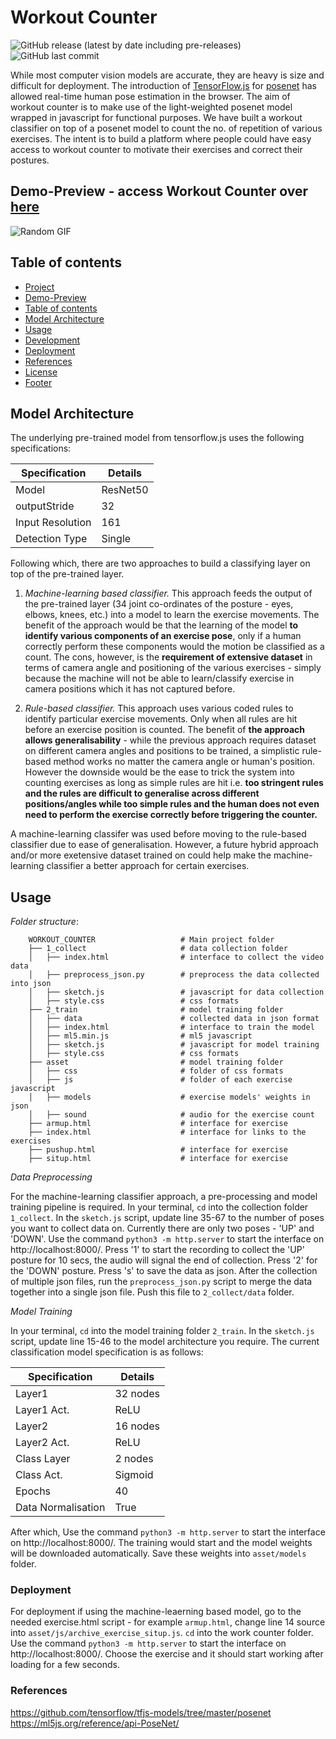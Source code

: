 # Workout Counter
![GitHub release (latest by date including pre-releases)](https://img.shields.io/badge/release-v1.0-blue)
![GitHub last commit](https://img.shields.io/badge/last%20commit-Nov%2020-yellow)

While most computer vision models are accurate, they are heavy is size and difficult for deployment. The introduction of [TensorFlow.js](https://www.tensorflow.org/js/) for [posenet](https://github.com/tensorflow/tfjs-models/tree/master/posenet) has allowed real-time human pose estimation in the browser. The aim of workout counter is to make use of the light-weighted posenet model wrapped in javascript for functional purposes. We have built a workout classifier on top of a posenet model to count the no. of repetition of various exercises. The intent is to build a platform where people could have easy access to workout counter to motivate their exercises and correct their postures.

## Demo-Preview - access Workout Counter over [here](https://fitcounter.herokuapp.com/)
![Random GIF](./images/convai_smile.gif) 

## Table of contents

- [Project](#workout-counter)
- [Demo-Preview](#demo-preview)
- [Table of contents](#table-of-contents)
- [Model Architecture](#model-architecture)
- [Usage](#usage)
- [Development](#development)
- [Deployment](#deployment)
- [References](#references)
- [License](#license)
- [Footer](#footer)

## Model Architecture
The underlying pre-trained model from tensorflow.js uses the following specifications:

| Specification | Details |
| ------ | ------ |
| Model | ResNet50 |
| outputStride | 32 |
| Input Resolution | 161 |
| Detection Type | Single |

Following which, there are two approaches to build a classifying layer on top of the pre-trained layer.

1) <i>Machine-learning based classifier.</i> This approach feeds the output of the pre-trained layer (34 joint co-ordinates of the posture - eyes, elbows, knees, etc.) into a model to learn the exercise movements. The benefit of the approach would be that the learning of the model <b>to identify various components of an exercise pose</b>, only if a human correctly perform these components would the motion be classified as a count. The cons, however, is the <b>requirement of extensive dataset</b> in terms of camera angle and positioning of the various exercises - simply because the machine will not be able to learn/classify exercise in camera positions which it has not captured before.

2) <i>Rule-based classifier.</i> This approach uses various coded rules to identify particular exercise movements. Only when all rules are hit before an exercise position is counted. The benefit of <b>the approach allows generalisability</b> - while the previous approach requires dataset on different camera angles and positions to be trained, a simplistic rule-based method works no matter the camera angle or human's position. However the downside would be the ease to trick the system into counting exercises as long as simple rules are hit i.e. <b>too stringent rules and the rules are difficult to generalise across different positions/angles while too simple rules and the human does not even need to perform the exercise correctly before triggering the counter.</b>

A machine-learning classifer was used before moving to the rule-based classifier due to ease of generalisation. However, a future hybrid approach and/or more exetensive dataset trained on could help make the machine-learning classifier a better approach for certain exercises.

## Usage

*Folder structure*:
```
    WORKOUT_COUNTER                   # Main project folder
    ├── 1_collect                     # data collection folder
    │   ├── index.html                # interface to collect the video data
    │   ├── preprocess_json.py        # preprocess the data collected into json
    │   ├── sketch.js                 # javascript for data collection
    │   ├── style.css                 # css formats
    ├── 2_train                       # model training folder
    │   ├── data                      # collected data in json format  
    │   ├── index.html                # interface to train the model
    │   ├── ml5.min.js                # ml5 javascript
    │   ├── sketch.js                 # javascript for model training
    │   ├── style.css                 # css formats
    ├── asset                         # model training folder
    │   ├── css                       # folder of css formats
    │   ├── js                        # folder of each exercise javascript
    │   ├── models                    # exercise models' weights in json
    │   ├── sound                     # audio for the exercise count
    ├── armup.html                    # interface for exercise
    ├── index.html                    # interface for links to the exercises
    ├── pushup.html                   # interface for exercise
    ├── situp.html                    # interface for exercise
```

*Data Preprocessing*

For the machine-learning classifier approach, a pre-processing and model training pipeline is required. In your terminal, `cd` into the collection folder `1_collect`. In the `sketch.js` script, update line 35-67 to the number of poses you want to collect data on. Currently there are only two poses - 'UP' and 'DOWN'. Use the command `python3 -m http.server` to start the interface on http://localhost:8000/. Press '1' to start the recording to collect the 'UP' posture for 10 secs, the audio will signal the end of collection. Press '2' for the 'DOWN' posture. Press 's' to save the data as json. After the collection of multiple json files, run the `preprocess_json.py` script to merge the data together into a single json file. Push this file to `2_collect/data` folder.

*Model Training*

In your terminal, `cd` into the model training folder `2_train`.  In the `sketch.js` script, update line 15-46 to the model architecture you require. The current classification model specification is as follows:

| Specification | Details |
| ------ | ------ |
| Layer1 | 32 nodes |
| Layer1 Act. | ReLU |
| Layer2 | 16 nodes |
| Layer2 Act. | ReLU |
| Class Layer | 2 nodes |
| Class Act. | Sigmoid |
| Epochs | 40 |
| Data Normalisation | True |

After which, Use the command `python3 -m http.server` to start the interface on http://localhost:8000/. The training would start and the model weights will be downloaded automatically. Save these weights into `asset/models` folder. 

### Deployment

For deployment if using the machine-leaerning based model, go to the needed exercise.html script - for example `armup.html`, change line 14 source into `asset/js/archive_exercise_situp.js`. `cd` into the work counter folder. Use the command `python3 -m http.server` to start the interface on http://localhost:8000/. Choose the exercise and it should start working after loading for a few seconds.

### References

https://github.com/tensorflow/tfjs-models/tree/master/posenet <br>
https://ml5js.org/reference/api-PoseNet/
